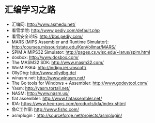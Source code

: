 # 汇编学习之路

* 汇编网: <http://www.asmedu.net/>
* 看雪学院: <http://www.pediy.com/default.php>
* 看雪安全论坛: <http://bbs.pediy.com/>
* MARS (MIPS Assembler and Runtime Simulator): <http://courses.missouristate.edu/KenVollmar/MARS/>
* SPIM A MIPS32 Simulator: <http://pages.cs.wisc.edu/~larus/spim.html>
* dosbox: <http://www.dosbox.com/>
* The MASM32 SDK: <http://www.masm32.com/>
* WinMIPS64: <http://indigo.ie/~mscott/>
* OllyDbg: <http://www.ollydbg.de/>
* winasm.net: <http://www.winasm.net/>
* The Go tools for Windows + Assembler: <http://www.godevtool.com/>
* Yasm: <http://yasm.tortall.net/>
* NASM: <http://www.nasm.us/>
* flat assembler: <http://www.flatassembler.net/>
* IDA: <https://www.hex-rays.com/products/ida/index.shtml>
* 鱼C工作室: <http://www.fishc.com/>
* asmplugin：<http://sourceforge.net/projects/asmplugin/>
